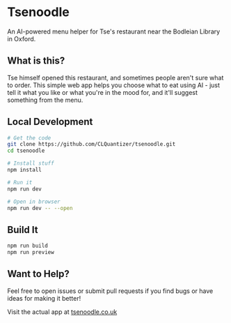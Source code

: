 # Tsenoodle

An AI-powered menu helper for Tse's restaurant near the Bodleian Library in Oxford.

## What is this?

Tse himself opened this restaurant, and sometimes people aren't sure what to order. This simple web app helps you choose what to eat using AI - just tell it what you like or what you're in the mood for, and it'll suggest something from the menu.

## Local Development

```bash
# Get the code
git clone https://github.com/CLQuantizer/tsenoodle.git
cd tsenoodle

# Install stuff
npm install

# Run it
npm run dev

# Open in browser
npm run dev -- --open
```

## Build It

```bash
npm run build
npm run preview
```

## Want to Help?

Feel free to open issues or submit pull requests if you find bugs or have ideas for making it better!

Visit the actual app at [tsenoodle.co.uk](https://tsenoodle.co.uk)